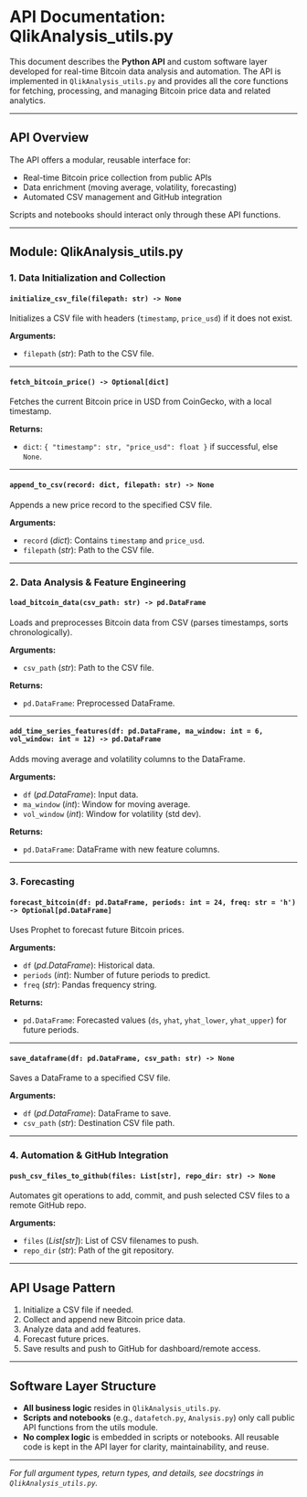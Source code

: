 # API Documentation: QlikAnalysis_utils.py

This document describes the **Python API** and custom software layer developed for real-time Bitcoin data analysis and automation. The API is implemented in `QlikAnalysis_utils.py` and provides all the core functions for fetching, processing, and managing Bitcoin price data and related analytics.

---

## API Overview

The API offers a modular, reusable interface for:
- Real-time Bitcoin price collection from public APIs
- Data enrichment (moving average, volatility, forecasting)
- Automated CSV management and GitHub integration

Scripts and notebooks should interact only through these API functions.

---

## Module: QlikAnalysis_utils.py

### 1. Data Initialization and Collection

#### `initialize_csv_file(filepath: str) -> None`
Initializes a CSV file with headers (`timestamp`, `price_usd`) if it does not exist.

**Arguments:**
- `filepath` (*str*): Path to the CSV file.

---

#### `fetch_bitcoin_price() -> Optional[dict]`
Fetches the current Bitcoin price in USD from CoinGecko, with a local timestamp.

**Returns:**
- `dict`: `{ "timestamp": str, "price_usd": float }` if successful, else `None`.

---

#### `append_to_csv(record: dict, filepath: str) -> None`
Appends a new price record to the specified CSV file.

**Arguments:**
- `record` (*dict*): Contains `timestamp` and `price_usd`.
- `filepath` (*str*): Path to the CSV file.

---

### 2. Data Analysis & Feature Engineering

#### `load_bitcoin_data(csv_path: str) -> pd.DataFrame`
Loads and preprocesses Bitcoin data from CSV (parses timestamps, sorts chronologically).

**Arguments:**
- `csv_path` (*str*): Path to the CSV file.

**Returns:**
- `pd.DataFrame`: Preprocessed DataFrame.

---

#### `add_time_series_features(df: pd.DataFrame, ma_window: int = 6, vol_window: int = 12) -> pd.DataFrame`
Adds moving average and volatility columns to the DataFrame.

**Arguments:**
- `df` (*pd.DataFrame*): Input data.
- `ma_window` (*int*): Window for moving average.
- `vol_window` (*int*): Window for volatility (std dev).

**Returns:**
- `pd.DataFrame`: DataFrame with new feature columns.

---

### 3. Forecasting

#### `forecast_bitcoin(df: pd.DataFrame, periods: int = 24, freq: str = 'h') -> Optional[pd.DataFrame]`
Uses Prophet to forecast future Bitcoin prices.

**Arguments:**
- `df` (*pd.DataFrame*): Historical data.
- `periods` (*int*): Number of future periods to predict.
- `freq` (*str*): Pandas frequency string.

**Returns:**
- `pd.DataFrame`: Forecasted values (`ds`, `yhat`, `yhat_lower`, `yhat_upper`) for future periods.

---

#### `save_dataframe(df: pd.DataFrame, csv_path: str) -> None`
Saves a DataFrame to a specified CSV file.

**Arguments:**
- `df` (*pd.DataFrame*): DataFrame to save.
- `csv_path` (*str*): Destination CSV file path.

---

### 4. Automation & GitHub Integration

#### `push_csv_files_to_github(files: List[str], repo_dir: str) -> None`
Automates git operations to add, commit, and push selected CSV files to a remote GitHub repo.

**Arguments:**
- `files` (*List[str]*): List of CSV filenames to push.
- `repo_dir` (*str*): Path of the git repository.

---

## API Usage Pattern

1. Initialize a CSV file if needed.
2. Collect and append new Bitcoin price data.
3. Analyze data and add features.
4. Forecast future prices.
5. Save results and push to GitHub for dashboard/remote access.

---

## Software Layer Structure

- **All business logic** resides in `QlikAnalysis_utils.py`.
- **Scripts and notebooks** (e.g., `datafetch.py`, `Analysis.py`) only call public API functions from the utils module.
- **No complex logic** is embedded in scripts or notebooks. All reusable code is kept in the API layer for clarity, maintainability, and reuse.

---

*For full argument types, return types, and details, see docstrings in `QlikAnalysis_utils.py`.*
